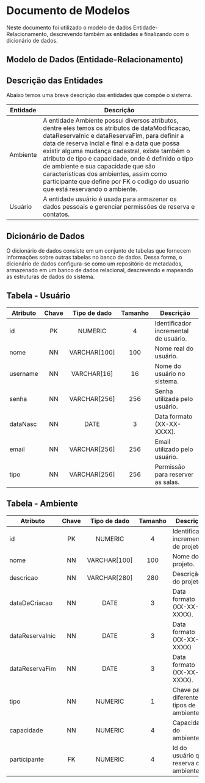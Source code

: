 # Documento de Modelos

Neste documento foi utilizado o modelo de dados Entidade-Relacionamento, descrevendo também as entidades e finalizando com o dicionário de dados.

## Modelo de Dados (Entidade-Relacionamento) 

## Descrição das Entidades

Abaixo temos uma breve descrição das entidades que compõe o sistema.

| Entidade | Descrição   |
|----------|------------------------------------------------------------------------------------------------------------------------------------------------------|
| Ambiente   | A entidade Ambiente possui diversos atributos, dentre eles temos os atributos de dataModificacao, dataReservaInic e dataReservaFim, para definir a data de reserva incial e final e a data que possa existir alguma mudança cadastral, existe também o atributo de tipo e capacidade, onde é definido o tipo de ambiente e sua capacidade que são caracteristicas dos ambientes, assim como participante que define por FK o codigo do usuario que está reservando o ambiente.                                |
| Usuário   | A entidade usuário é usada para armazenar os dados pessoais e gerenciar permissões de reserva e contatos.                                                              |

## Dicionário de Dados

O dicionário de dados consiste em um conjunto de tabelas que fornecem informações sobre outras tabelas no banco de dados. Dessa forma, o dicionário de dados configura-se como um repositório de metadados, armazenado em um banco de dados relacional, descrevendo e mapeando as estruturas de dados do sistema.

## Tabela - Usuário

| Atributo  | Chave | Tipo de dado | Tamanho | Descrição                                     |
| --------- | :---: | :----------: | :-----: | --------------------------------------------- |
| id        |  PK   |   NUMERIC    |    4    | Identificador incremental de usuário.         |
| nome      |  NN   | VARCHAR[100] |   100   | Nome real do usuário.                         |
| username  |  NN   | VARCHAR[16]  |   16    | Nome do usuário no sistema.                   |
| senha     |  NN   | VARCHAR[256] |   256   | Senha utilizada pelo usuário.                 |
| dataNasc  |  NN   |     DATE     |    3    | Data formato (XX-XX-XXXX).                    |
| email     |  NN   | VARCHAR[256] |   256   | Email utilizado pelo usuário.                 |
| tipo     |  NN   | VARCHAR[256] |   256   | Permissão para reserver as salas.                |

## Tabela - Ambiente

| Atributo     | Chave | Tipo de dado | Tamanho | Descrição                                      |
| ------------ | :---: | :----------: | :-----: | ---------------------------------------------- |
| id           |  PK   |   NUMERIC    |    4    | Identificador incremental de projeto.          |
| nome         |  NN   | VARCHAR[100] |   100   | Nome do projeto.                               |
| descricao    |  NN   | VARCHAR[280] |   280   | Descrição do projeto.                          |
| dataDeCriacao|  NN   |     DATE     |    3    | Data formato (XX-XX-XXXX).                     |
| dataReservaInic      |  NN   |     DATE     |    3    | Data formato (XX-XX-XXXX)
| dataReservaFim      |  NN   |     DATE     |    3    | Data formato (XX-XX-XXXX).                     |
| tipo      |  NN   |   NUMERIC    |    1    | Chave para diferentes tipos de ambientes.                        |
|capacidade|  NN   |   NUMERIC    |     4     | Capacidade do ambiente.                                    |
|participante|  FK   |   NUMERIC    |     4     | Id do usuário que reserva o ambiente.                                    |
